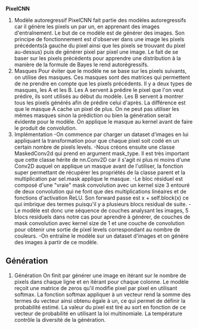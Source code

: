 **PixelCNN**
1. Modèle autoregressif
PixelCNN fait partie des modèles autoregressifs car il génère les pixels un par un, en apprenant des images d'entraînement. Le but de ce modèle est de générer des images. Son principe de fonctionnement est d'observer dans une image les pixels précédents(à gauche du pixel ainsi que les pixels se trouvant du pixel au-dessus) puis de générer pixel par pixel une image. Le fait de se baser sur les pixels précédents pour apprendre une distribution à la manière de la formule de Bayes le rend autorégressifs.
2. Masques
Pour éviter que le modèle ne se base sur les pixels suivants, on utilise des masques. Ces masques sont des matrices qui permettent de ne prendre en compte que les pixels précédents. Il y a deux types de masques, les A et les B. Les A servent à prédire le pixel que l'on veut prédire, ils sont utilisés au début du modèle. Les B servent à montrer tous les pixels générés afin de prédire celui d'après. La différence est que le masque A cache un pixel de plus. On ne peut pas utiliser les mêmes masques sinon la prédiction ou bien la génération serait évidente pour le modèle. On applique le masque au kernel avant de faire le produit de convolution.
3. Implémentation
-On commence par charger un dataset d'images en lui appliquant la transformation pour que chaque pixel soit codé en un certain nombre de pixels levels.
-Nous créons ensuite une classe MaskedConv2d qui prend en argument mask_type. Il est très important que cette classe hérite de nn.Conv2D car il s'agit ni plus ni moins d'une Conv2D auquel on applique un masque avant de l'utiliser, la fonction super permettant de récupérer les propriétés de la classe parent et la multiplication par sel.mask applique le masque.
-Le bloc résiduel est composé d'une "vraie" mask convolution avec un kernel size 3 entouré de deux convolution qui ne font que des multiplications linéaires et de fonctions d'activation ReLU. Son forward passe est x + self.block(x) ce qui imbrique des termes puisqu'il y a plusieurs blocs residual de suite.
-Le modèle est donc une séquence de couches analysant les images, 5 blocs residuels dans notre cas pour aprendre à générer, de couches de mask convolution avec kernel size de 1 et une couche de convolution pour obtenir une sortie de pixel levels correspondant au nombre de couleurs.
-On entraîne le modèle sur un dataset d'images et on génère des images à partir de ce modèle.
## Génération
1. Génération
On finit par générer une image en itérant sur le nombre de pixels dans chaque ligne et en itérant pour chaque colonne. Le modèle reçoit une matrice de zeros qu'il modifie pixel par pixel en utilisant softmax. La fonction softmax appliquer à un vecteur rend la somme des termes du vecteur ainsi obtenu égale à un, ce qui permet de définir la probabilité estimé. La valeur du pixel est tiré au sort en fonction de ce vecteur de probabilité en utilisant la loi multinomiale. La température contrôle la diversité de la génération.